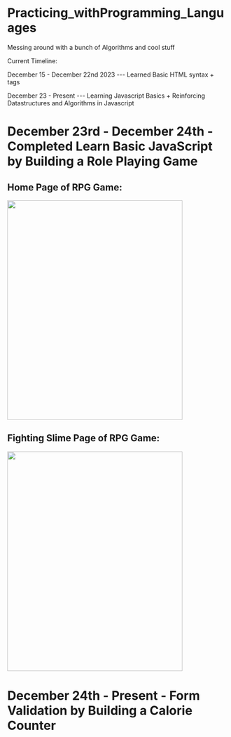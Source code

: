 # Practicing_withProgramming_Languages
 Messing around with a bunch of Algorithms and cool stuff

Current Timeline:

December 15 - December 22nd 2023 --- Learned Basic HTML syntax + tags

December 23 - Present --- Learning Javascript Basics + Reinforcing Datastructures and Algorithms in Javascript

   <h1>December 23rd - December 24th - Completed Learn Basic JavaScript by Building a Role Playing Game </h1>
   <h2>Home Page of RPG Game:</h2>
   <img src ="https://github.com/red2922/Practicing_withProgramming/assets/117611195/5397df0c-611f-4de1-916e-68f002be8d6c" width="400" height="500">
   
   <h2>Fighting Slime Page of RPG Game: </h2>
   <img src ="https://github.com/red2922/Practicing_withProgramming/assets/117611195/a45b6499-e0f2-4550-91d2-ec39019eb3b5" width="400" height="500">

   <h1>December 24th - Present - Form Validation by Building a Calorie Counter </h1>
